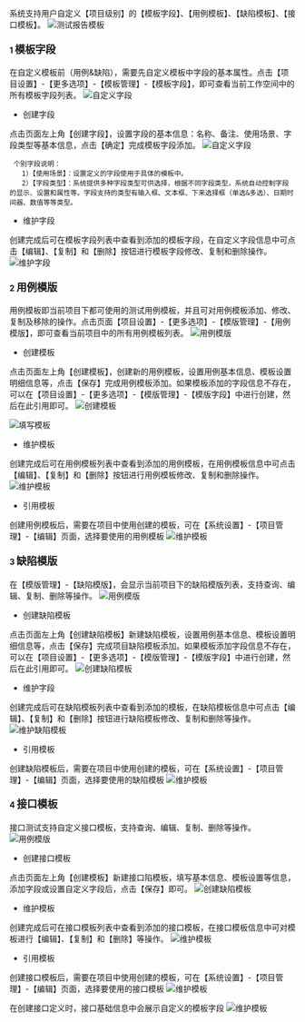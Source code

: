 系统支持用户自定义【项目级别】的【模板字段】、【用例模板】、【缺陷模板】、【接口模板】。
![测试报告模板](../../img/system_management/测试报告模板.png)

#### 1 <font size=4> 模板字段 </font>
在自定义模板前（用例&缺陷），需要先自定义模板中字段的基本属性。点击【项目设置】-【更多选项】-【模板管理】-【模板字段】，即可查看当前工作空间中的所有模板字段列表。
![自定义字段](../../img/project_management/自定义字段列表.png)

- 创建字段

点击页面左上角【创建字段】，设置字段的基本信息：名称、备注、使用场景、字段类型等基本信息，点击【确定】完成模板字段添加。
![自定义字段](../../img/system_management/自定义字段.png)

     个别字段说明：
       1）【使用场景】：设置定义的字段使用于具体的模板中。
       2）【字段类型】：系统提供多种字段类型可供选择，根据不同字段类型，系统自动控制字段的显示、设置和属性等。字段支持的类型有输入框、文本框、下来选择框（单选&多选）、日期时间器、数值等等类型。

- 维护字段

创建完成后可在模板字段列表中查看到添加的模板字段，在自定义字段信息中可点击【编辑】、【复制】和【删除】按钮进行模板字段修改、复制和删除操作。
![维护字段](../../img/system_management/维护字段.png)

#### 2 <font size=4> 用例模版 </font>
用例模板即当前项目下都可使用的测试用例模板，并且可对用例模板添加、修改、复制及移除的操作。点击页面【项目设置】-【更多选项】-【模版管理】-【用例模版】，即可查看当前项目中的所有用例模板列表。
![用例模版](../../img/system_management/用例模版.png)

- 创建模板

点击页面左上角【创建模板】，创建新的用例模板，设置用例基本信息、模板设置明细信息等，点击【保存】完成用例模板添加。如果模板添加的字段信息不存在，可以在【项目设置】-【更多选项】-【模版管理】-【模版字段】中进行创建，然后在此引用即可。
![创建模板](../../img/system_management/创建模板.png)

![填写模板](../../img/system_management/填写模板.png)

- 维护模板

创建完成后可在用例模板列表中查看到添加的用例模板，在用例模板信息中可点击【编辑】、【复制】和【删除】按钮进行用例模板修改、复制和删除操作。
![维护模板](../../img/system_management/维护模板.png)

- 引用模板

创建用例模板后，需要在项目中使用创建的模板，可在【系统设置】-【项目管理】-【编辑】页面，选择要使用的用例模板
![维护模板](../../img/system_management/引用用例模板.png)

#### 3 <font size=4> 缺陷模版 </font>
在【模版管理】-【缺陷模版】，会显示当前项目下的缺陷模版列表，支持查询、编辑、复制、删除等操作。
![用例模版](../../img/system_management/缺陷模版.png)

- 创建缺陷模板

点击页面左上角【创建缺陷模板】新建缺陷模板，设置用例基本信息、模板设置明细信息等，点击【保存】完成项目缺陷模板添加。如果模板添加字段信息不存在，可以在【项目设置】-【更多选项】-【模版管理】-【模版字段】中进行创建，然后在此引用即可。
![创建缺陷模板](../../img/system_management/创建缺陷模板.png)

- 维护字段

创建完成后可在缺陷模板列表中查看到添加的模板，在缺陷模板信息中可点击【编辑】、【复制】和【删除】按钮进行缺陷模板修改、复制和删除等操作。
![维护缺陷模板](../../img/system_management/维护缺陷模板.png)

- 引用模板

创建缺陷模板后，需要在项目中使用创建的模板，可在【系统设置】-【项目管理】-【编辑】页面，选择要使用的缺陷模板
![维护模板](../../img/system_management/引用缺陷模板.png)

#### 4 <font size=4> 接口模板 </font>
接口测试支持自定义接口模板，支持查询、编辑、复制、删除等操作。
![用例模版](../../img/system_management/接口模版.png)

- 创建接口模板

点击页面左上角【创建模板】新建接口陷模板，填写基本信息、模板设置等信息，添加字段或设置自定义字段后，点击【保存】即可。
![创建缺陷模板](../../img/system_management/创建接口模版.png)

- 维护模板

创建完成后可在接口模板列表中查看到添加的接口模板，在接口模板信息中可对模板进行【编辑】、【复制】和【删除】等操作。
![维护模板](../../img/system_management/维护接口模板.png)

- 引用模板

创建接口模板后，需要在项目中使用创建的模板，可在【系统设置】-【项目管理】-【编辑】页面，选择要使用的接口模板
![维护模板](../../img/system_management/引用接口模板.png)

在创建接口定义时，接口基础信息中会展示自定义的模板字段
![维护模板](../../img/system_management/引用接口模板1.png)
